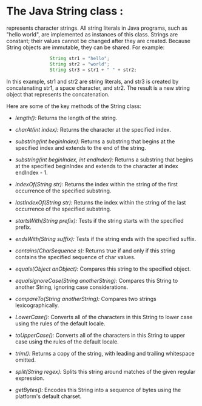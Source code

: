 # The Java String class :

represents character strings. All string literals in Java programs, such as "hello world", are implemented as instances of this class.
Strings are constant; their values cannot be changed after they are created.
Because String objects are immutable, they can be shared. For example:
```java
                String str1 = "hello";
                String str2 = "world";
                String str3 = str1 + " " + str2;
 ```
In this example, str1 and str2 are string literals, and str3 is created by concatenating str1, a space character, and str2. The result is a new string object that represents the concatenation.

Here are some of the key methods of the String class:

* *length():* Returns the length of the string.

* *charAt(int index):* Returns the character at the specified index.

* *substring(int beginIndex):* Returns a substring that begins at the specified index and extends to the end of the string.

* *substring(int beginIndex, int endIndex):* Returns a substring that begins at the specified beginIndex and extends to the character at index endIndex - 1.

* *indexOf(String str):* Returns the index within the string of the first occurrence of the specified substring.

* *lastIndexOf(String str):* Returns the index within the string of the last occurrence of the specified substring.

* *startsWith(String prefix):* Tests if the string starts with the specified prefix.

* *endsWith(String suffix):* Tests if the string ends with the specified suffix.

* *contains(CharSequence s):* Returns true if and only if this string contains the specified sequence of char values.

* *equals(Object anObject):* Compares this string to the specified object.

* *equalsIgnoreCase(String anotherString):* Compares this String to another String, ignoring case considerations.

* *compareTo(String anotherString):* Compares two strings lexicographically.

* *LowerCase():* Converts all of the characters in this String to lower case using the rules of the default locale.

* *toUpperCase():* Converts all of the characters in this String to upper case using the rules of the default locale.

* *trim():* Returns a copy of the string, with leading and trailing whitespace omitted.

* *split(String regex):* Splits this string around matches of the given regular expression.

* *getBytes():* Encodes this String into a sequence of bytes using the platform's default charset.
